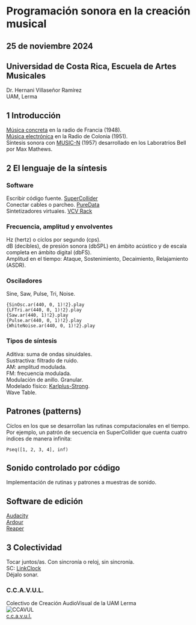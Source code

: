 # Programación sonora en la creación musical
## 25 de noviembre 2024 
## Universidad de Costa Rica, Escuela de Artes Musicales
Dr. Hernani Villaseñor Ramírez  
UAM, Lerma  

## 1 Introducción
[Música concreta](https://es.wikipedia.org/wiki/M%C3%BAsica_concreta) en la radio de Francia (1948).  
[Música electrónica](https://en.wikipedia.org/wiki/Studio_for_Electronic_Music_(WDR)) en la Radio de Colonia (1951).    
Síntesis sonora con [MUSIC-N](https://en.wikipedia.org/wiki/MUSIC-N) (1957) desarrollado en los Laboratrios Bell por Max Mathews.    

## 2 El lenguaje de la síntesis

### Software
Escribir código fuente. [SuperCollider](https://supercollider.github.io/)  
Conectar cables o parcheo. [PureData](https://puredata.info/)  
Sintetizadores virtuales. [VCV Rack](https://vcvrack.com/)   

### Frecuencia, amplitud y envolventes
Hz (hertz) o cíclos por segundo (cps).  
dB  (decibles), de presión sonora (dbSPL) en ámbito acústico y de escala completa en ámbito digital (dbFS).  
Amplitud en el tiempo: Ataque, Sostenimiento, Decaimiento, Relajamiento (ASDR).

### Osciladores
Sine, Saw, Pulse, Tri, Noise.  
```
{SinOsc.ar(440, 0, 1)!2}.play
{LFTri.ar(440, 0, 1)!2}.play
{Saw.ar(440, 1)!2}.play
{Pulse.ar(440, 0, 1)!2}.play
{WhiteNoise.ar(440, 0, 1)!2}.play
```

### Tipos de síntesis
Aditiva: suma de ondas sinuidales.  
Sustractiva: filtrado de ruido.  
AM: amplitud modulada.  
FM: frecuencia modulada.   
Modulación de anillo. 
Granular.  
Modelado físico: [Karlplus-Strong](https://en.wikipedia.org/wiki/Karplus%E2%80%93Strong_string_synthesis).  
Wave Table.  

## Patrones (patterns)
Cíclos en los que se desarrollan las rutinas computacionales en el tiempo.  
Por ejemplo, un patrón de secuencia en SuperCollider que cuenta cuatro índices de manera infinita: 

```
Pseq([1, 2, 3, 4], inf)
```

## Sonido controlado por código
Implementación de rutinas y patrones a muestras de sonido.

## Software de edición
[Audacity](https://www.audacityteam.org/)  
[Ardour](https://ardour.org/)  
[Reaper](https://www.reaper.fm/)  

## 3 Colectividad
Tocar juntos/as. Con sincronía o reloj, sin sincronía.  
SC: [LinkClock](https://doc.sccode.org/Classes/LinkClock.html)  
Déjalo sonar.  

### C.C.A.V.U.L.
Colectivo de Creación AudioVisual de la UAM Lerma  
![CCAVUL](ccavul1.jpg "ccavul")  
[c.c.a.v.u.l.](https://hvillase.github.io/ccavul/)  